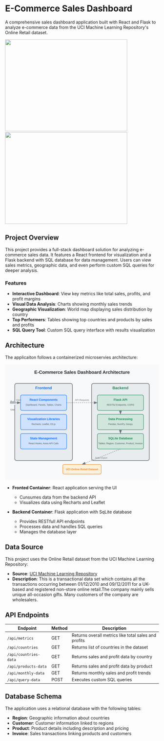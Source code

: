 # E-Commerce Sales Dashboard

A comprehensive sales dashboard application built with React and Flask to analyze e-commerce data from the UCI Machine Learning Repository's Online Retail dataset.

<img src="src/Overview.gif" width="400" height="300">
<img src="src/SQLPanel.gif" width="400" height="300">


## Project Overview

This project provides a full-stack dashboard solution for analyzing e-commerce sales data. It features a React frontend for visualization and a Flask backend with SQL database for data management. Users can view sales metrics, geographic data, and even perform custom SQL queries for deeper analysis.

### Features

- **Interactive Dashboard**: View key metrics like total sales, profits, and profit margins
- **Visual Data Analysis**: Charts showing monthly sales trends
- **Geographic Visualization**: World map displaying sales distribution by country
- **Top Performers**: Tables showing top countries and products by sales and profits
- **SQL Query Tool**: Custom SQL query interface with results visualization


## Architecture
The applicaiton follows a containerized microservies architecture:

![Architecture](./src/application-architecture.svg)
- **Fronted Container**: React application serving the UI
    - Cunsumes data from the backend API
    - Visualizes data using Recharts and Leaflet

- **Backend Container**: Flask application with SqLite database
    - Provides RESTfull API endpoints
    - Processes data and handles SQL queries
    - Manages the database layer

## Data Source

This project uses the Online Retail dataset from the UCI Machine Learning Repository:

- **Source**: [UCI Machine Learning Repository](http://archive.ics.uci.edu/dataset/352/online+retail)
- **Description**: This is a transactional data set which contains all the transactions occurring between 01/12/2010 and 09/12/2011 for a UK-based and registered non-store online retail.The company mainly sells unique all-occasion gifts. Many customers of the company are wholesalers.

## API Endpoints

|Endpoint|Method|Description|
|--------|------|-----------|
| `/api/metrics` | GET | Returns overall metrics like total sales and profits|
| `/api/countries` | GET | Returns list of countries in the dataset|
| `/api/countries-data` | GET | Returns sales and profit data by country|
| `/api/products-data` | GET | Returns sales and profit data by product|
| `/api/monthly-data` | GET | Returns monthly sales and profit trends|
| `/api/query-data` | POST | Executes custom SQL queries|

## Database Schema

The application uses a relational database with the following tables:

- **Region**: Geographic information about countries
- **Customer**: Customer information linked to regions
- **Product**: Product details including description and pricing
- **Invoice**: Sales transactions linking products and customers
